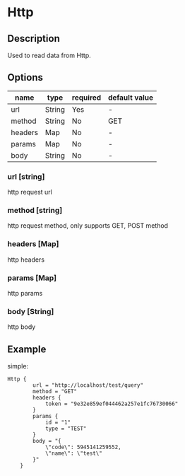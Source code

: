 # Http
## Description

Used to read data from Http.

##  Options

| name | type   | required | default value |
| --- |--------| --- | --- |
| url | String | Yes | - |
| method | String | No | GET |
| headers | Map    | No | - |
| params | Map | No | - |
| body | String | No | - |

### url [string]
http request url

### method [string]

http request method, only supports GET, POST method

### headers [Map]

http headers

### params [Map]

http params

### body [String]

http body

## Example

simple:

```hocon
Http {
        url = "http://localhost/test/query"
        method = "GET"
        headers {
            token = "9e32e859ef044462a257e1fc76730066"
        }
        params {
            id = "1"
            type = "TEST"
        }
        body = "{
            \"code\": 5945141259552,
            \"name\": \"test\"
        }"
    }
```

